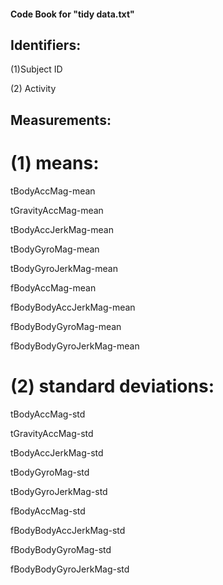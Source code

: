  #### Code Book for "tidy data.txt"

## Identifiers:

(1)Subject ID

(2) Activity



## Measurements:

# (1) means:
tBodyAccMag-mean

tGravityAccMag-mean

tBodyAccJerkMag-mean

tBodyGyroMag-mean

tBodyGyroJerkMag-mean

fBodyAccMag-mean

fBodyBodyAccJerkMag-mean

fBodyBodyGyroMag-mean

fBodyBodyGyroJerkMag-mean


# (2) standard deviations:

tBodyAccMag-std

tGravityAccMag-std

tBodyAccJerkMag-std

tBodyGyroMag-std

tBodyGyroJerkMag-std

fBodyAccMag-std

fBodyBodyAccJerkMag-std

fBodyBodyGyroMag-std

fBodyBodyGyroJerkMag-std
